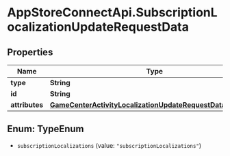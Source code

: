 # AppStoreConnectApi.SubscriptionLocalizationUpdateRequestData

## Properties

Name | Type | Description | Notes
------------ | ------------- | ------------- | -------------
**type** | **String** |  | 
**id** | **String** |  | 
**attributes** | [**GameCenterActivityLocalizationUpdateRequestDataAttributes**](GameCenterActivityLocalizationUpdateRequestDataAttributes.md) |  | [optional] 



## Enum: TypeEnum


* `subscriptionLocalizations` (value: `"subscriptionLocalizations"`)




